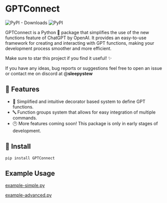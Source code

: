 # GPTConnect

![PyPI - Downloads](https://img.shields.io/pypi/dd/gptconnect?color=success)
![PyPI](https://img.shields.io/pypi/v/gptconnect?label=version&color=blue)

GPTConnect is a Python 🐍 package that simplifies the use of the new functions feature of ChatGPT by OpenAI. It provides an easy-to-use framework for creating and interacting with GPT functions, making your development process smoother and more efficient.

Make sure to star this project if you find it useful! ✨

If you have any ideas, bug reports or suggestions feel free to open an issue or contact me on discord at @**sleepystew**

## 🔧 Features

- 🎉 Simplified and intuitive decorator based system to define GPT functions.
- 🔤 Function groups system that allows for easy integration of multiple commands.
- 🕐 More features coming soon! This package is only in early stages of development.

## 🚀 Install
`pip install GPTConnect`

## Example Usage
[example-simple.py](https://github.com/SleepyStew/gptconnect/blob/master/example-simple.py)

[example-advanced.py](https://github.com/SleepyStew/gptconnect/blob/master/example-advanced.py)
